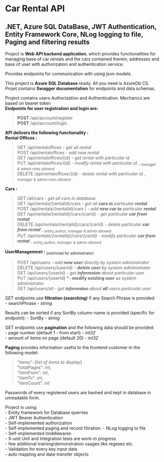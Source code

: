 # Car Rental API
## .NET, Azure SQL DataBase,  JWT Authentication, Entity Framework Core, NLog logging to file, Paging and filtering results

Project is **Web API backend application**, which provides functionalities for managing base of car rentals and the cars contained therein, addresses and base of user with authorization and authentication service.</br>

Provides endpoints for communication with using json models.

This project is **Azure SQL Database** ready. All you need is AzureDb CS.</br>
Projet contains **Swagger documentation** for endpoints and data schemas.</br>

Project contains users Authorization and Authentication. Mechanics are based on bearer token</br>
**Endpoints for user registration and login are:**</br>
>**POST**
/api/account/register</br>
>**POST**
/api/account/login</br>


**API delivers the following functionality :** </br>
**Rental Offices :**
>GET
/api/rentaloffices *- get all rental*</br>
POST
/api/rentaloffices *- add new rental*</br>
GET
/api/rentaloffices/{id} *- get rental with particular id*</br>
PUT
/api/rentaloffices/{id} *- modify rental with particular id   <sub> -  manager & admin roles allowed </sub>*</br> 
DELETE
>/api/rentaloffices/{id} *- delete rental with particular id <sub> -  manager & admin roles allowed </sub>*</br> 

**Cars :**
>GET
/all/cars *- get all cars in database*</br>
 GET /api/rentals/{rentalId}/cars *- get all **cars in** particular **rental***  </br> 
POST /api/rentals/{rentalId}/cars | *- add **new car to** particular **rental***</br>
GET /api/rentals/{rentalId}/cars/{carId} *- get particular **car from rental***</br>
DELETE
/api/rentals/{rentalId}/cars/{carId} *- delete particular **car from rental*** <sub> -  entity_author, manager & admin allowed </sub>*</br> 
PUT
/api/rentals/{rentalId}/cars/{carId} *- modify particular **car from rental*** <sub> -  entity_author, manager & admin allowed </sub>*</br> 


**UserManagemnet :** <sub>(restricted for administrator)</sub>
>POST
/api/users *- add **new user** directly by system administrator*</br> 
DELETE
/api/users/{userId} *- **delete user** by system administrator*</br>
GET
/api/users/{userId} *- get **informaion** about particular user*</br>
PUT
/api/users/{userId} *- **modify existing user** as system administrator</br>
GET
/api/users/all *- get **informaion** about **all** users particular user*</br>

GET endpoints use **filtration (searching)** if any Search Phrase is provided:</br>
\- searchPhrase - *string*

Results can be sorted if any SortBy column-name is provided (specific for endpoint):
\- SortBy - *string*

GET endpoints use **pagination** and the following data should be provided: </br>
\- page number (default 1 - from start) - *int32* </br>
\- amount of items on page (default 20) - *int32*

**Paging** provides information useful to the frontend customer in the following model:</br>
> "items": [*list of items to display*] </br>
> "totalPages": *int*, </br>
> "itemFrom": *int*, </br>
> "itemTo": *int*, </br>
> "itemCount": *int* </br>


Passwords of every registered users are hashed and kept in database in unreadable form.

Project is using: </br>
\- Entity framework for Database querries </br>
\- JWT Bearer Authentication </br>
\- Self-implemented authorization </br>
\- Self-implemented paging and record filtration.
\- NLog logging to file </br>
\- Self-implemented middlewares </br>
\- X-unit Unit and Integration tests are work-in progress </br>
\- few additional training/demonstration usages like regexes etc. </br>
\- Validation for every key input data </br>
\- auto mapping and data-transfer objects
